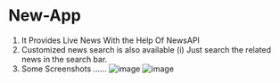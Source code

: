 # New-App
1. It Provides Live News With the Help Of NewsAPI
2. Customized news search is also available
  (i) Just search the related news in the search bar.
3. Some Screenshots ......
   ![image](https://github.com/code12repeat/New-App/assets/109906931/c4f0d9ea-78e6-4db8-b6b6-59c7459d0f1f)
   ![image](https://github.com/code12repeat/New-App/assets/109906931/0342bb7b-aa55-44d6-bd24-da089e5642bc)


